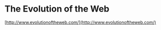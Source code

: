 <!--
id: 26168696824
link: http://tumblr.atmos.org/post/26168696824/the-evolution-of-the-web
slug: the-evolution-of-the-web
date: Fri Jun 29 2012 15:19:16 GMT-0700 (PDT)
publish: 2012-06-029
tags: 
title: The Evolution of the Web
-->


The Evolution of the Web
========================

[http://www.evolutionoftheweb.com/](http://www.evolutionoftheweb.com/)

